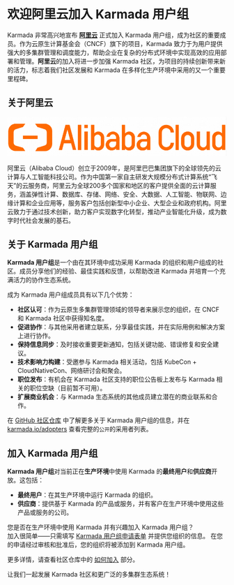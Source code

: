 # 欢迎阿里云加入 Karmada 用户组

Karmada 非常高兴地宣布 **[阿里云](https://www.alibabacloud.com/)** 正式加入 Karmada 用户组，成为社区的重要成员。作为云原生计算基金会（CNCF）旗下的项目，Karmada 致力于为用户提供强大的多集群管理和调度能力，帮助企业在复杂的分布式环境中实现高效的应用部署和管理。**阿里云**的加入将进一步加强 Karmada 社区，为项目的持续创新带来新的活力，标志着我们社区发展和 Karmada 在多样化生产环境中采用的又一个重要里程碑。

## 关于阿里云

![member logo](../../../../static/img/supporters/alibabacloud.png)

阿里云（Alibaba Cloud）创立于2009年，是阿里巴巴集团旗下的全球领先的云计算与人工智能科技公司。作为中国第一家自主研发大规模分布式计算系统“飞天”的云服务商，阿里云为全球200多个国家和地区的客户提供全面的云计算服务，涵盖弹性计算、数据库、存储、网络、安全、大数据、人工智能、物联网、边缘计算和企业应用等，服务客户包括创新型中小企业、大型企业和政府机构。阿里云致力于通过技术创新，助力客户实现数字化转型，推动产业智能化升级，成为数字时代社会发展的基石。

## 关于 Karmada 用户组

**Karmada 用户组**是一个由在其环境中成功采用 Karmada 的组织和用户组成的社区。成员分享他们的经验、最佳实践和反馈，以帮助改进 Karmada 并培育一个充满活力的协作生态系统。

成为 Karmada 用户组成员具有以下几个优势：

- **社区认可**：作为云原生多集群管理领域的领导者来展示您的组织，在 CNCF 和 Karmada 社区中获得知名度。
- **促进协作**：与其他采用者建立联系，分享最佳实践，并在实际用例和解决方案上进行协作。
- **保持信息同步**：及时接收重要更新通知，包括关键功能、错误修复和安全建议。
- **技术影响力构建**：受邀参与 Karmada 相关活动，包括 KubeCon + CloudNativeCon、网络研讨会和聚会。
- **职位发布**：有机会在 Karmada 社区支持的职位公告板上发布与 Karmada 相关的职位空缺（目前暂不可用）。
- **扩展商业机会**：与 Karmada 生态系统的其他成员建立潜在的商业联系和合作。

在 [GitHub 社区仓库](https://github.com/karmada-io/community/tree/main/adopter-group) 中了解更多关于 Karmada 用户组的信息，并在 [karmada.io/adopters](https://karmada.io/zh/adopters) 查看完整的`公开`的采用者列表。

## 加入 Karmada 用户组

**Karmada 用户组**对当前正在**生产环境**中使用 Karmada 的**最终用户**和**供应商**开放。这包括：

- **最终用户**：在其生产环境中运行 Karmada 的组织。
- **供应商**：提供基于 Karmada 的产品或服务，并有客户在生产环境中使用这些产品或服务的公司。

您是否在生产环境中使用 Karmada 并有兴趣加入 Karmada 用户组？  
加入很简单——只需填写 [Karmada 用户组申请表单](https://github.com/karmada-io/karmada/issues/4540) 并提供您组织的信息。
在您的申请经过审核和批准后，您的组织将被添加到 Karmada 用户组。

更多详情，请查看社区仓库中的 [如何加入](https://github.com/karmada-io/community/tree/main/adopter-group#how-to-join) 部分。

让我们一起发展 Karmada 社区和更广泛的多集群生态系统！